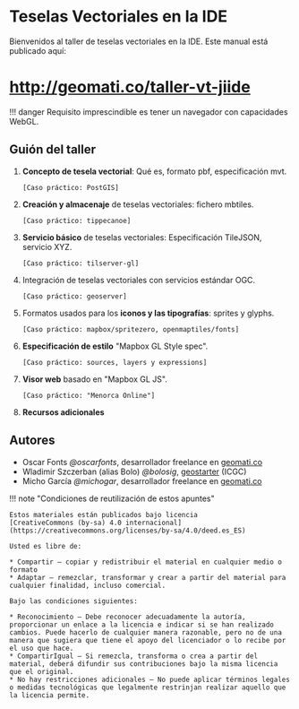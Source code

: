 # Teselas Vectoriales en la IDE

Bienvenidos al taller de teselas vectoriales en la IDE.
Este manual está publicado aquí:

# http://geomati.co/taller-vt-jiide

!!! danger Requisito imprescindible es tener un navegador con capacidades WebGL.

## Guión del taller

1. **Concepto de tesela vectorial**: Qué es, formato pbf, especificación mvt.
        
    `[Caso práctico: PostGIS]`

2. **Creación y almacenaje** de teselas vectoriales: fichero mbtiles.

    `[Caso práctico: tippecanoe]`

3. **Servicio básico** de teselas vectoriales: Especificación TileJSON, servicio XYZ.

    `[Caso práctico: tilserver-gl]`

4. Integración de teselas vectoriales con servicios estándar OGC.

    `[Caso práctico: geoserver]`

5. Formatos usados para los **iconos y las tipografías**: sprites y glyphs.

    `[Caso práctico: mapbox/spritezero, openmaptiles/fonts]`

6. **Especificación de estilo** "Mapbox GL Style spec".

    `[Caso práctico: sources, layers y expressions]`

7. **Visor web** basado en "Mapbox GL JS".

    `[Caso práctico: "Menorca Online"]`

8. **Recursos adicionales**


## Autores

* Oscar Fonts *@oscarfonts*, desarrollador freelance en [geomati.co](http://geomati.co)
* Wladimir Szczerban (alias Bolo) *@bolosig*, [geostarter](http://betaportal.icgc.cat) (ICGC)
* Micho García *@michogar*, desarrollador freelance en [geomati.co](http://geomati.co)

!!! note "Condiciones de reutilización de estos apuntes"

    Estos materiales están publicados bajo licencia
    [CreativeCommons (by-sa) 4.0 internacional](https://creativecommons.org/licenses/by-sa/4.0/deed.es_ES)
    
    Usted es libre de:
    
    * Compartir — copiar y redistribuir el material en cualquier medio o formato
    * Adaptar — remezclar, transformar y crear a partir del material para cualquier finalidad, incluso comercial.
    
    Bajo las condiciones siguientes:
    
    * Reconocimiento — Debe reconocer adecuadamente la autoría, proporcionar un enlace a la licencia e indicar si se han realizado cambios. Puede hacerlo de cualquier manera razonable, pero no de una manera que sugiera que tiene el apoyo del licenciador o lo recibe por el uso que hace.
    * CompartirIgual — Si remezcla, transforma o crea a partir del material, deberá difundir sus contribuciones bajo la misma licencia que el original.
    * No hay restricciones adicionales — No puede aplicar términos legales o medidas tecnológicas que legalmente restrinjan realizar aquello que la licencia permite.
